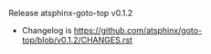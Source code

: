 Release atsphinx-goto-top v0.1.2

- Changelog is https://github.com/atsphinx/goto-top/blob/v0.1.2/CHANGES.rst

